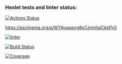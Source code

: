 ### Hexlet tests and linter status:
[![Actions Status](https://github.com/kov-ekate/php-project-48/actions/workflows/hexlet-check.yml/badge.svg)](https://github.com/kov-ekate/php-project-48/actions)

https://asciinema.org/a/WYAvqawvg8p7JnmilgjCkkPn5

[![linter](https://github.com/kov-ekate/php-project-48/actions/workflows/linter.yml/badge.svg)](https://github.com/kov-ekate/php-project-48/actions/workflows/linter.yml)

[![Build Status](https://github.com/kov-ekate/php-project-48/actions/workflows/CI.yml/badge.svg)](https://github.com/kov-ekate/php-project-48/actions/workflows/CI.yml)

[![Coverage](https://sonarcloud.io/api/project_badges/measure?project=kov-ekate_php-project-48&metric=coverage)](https://sonarcloud.io/dashboard?id=kov-ekate_php-project-48)